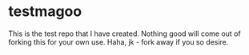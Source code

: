 # testmagoo

This is the test repo that I have created. Nothing good will come out of forking this for your own  use. Haha, jk - fork away if you so desire.